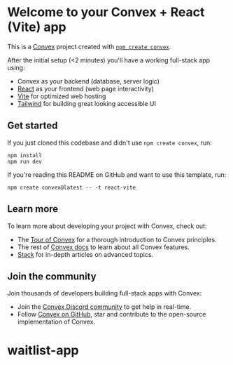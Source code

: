 # Welcome to your Convex + React (Vite) app

This is a [Convex](https://convex.dev/) project created with [`npm create convex`](https://www.npmjs.com/package/create-convex).

After the initial setup (<2 minutes) you'll have a working full-stack app using:

- Convex as your backend (database, server logic)
- [React](https://react.dev/) as your frontend (web page interactivity)
- [Vite](https://vitest.dev/) for optimized web hosting
- [Tailwind](https://tailwindcss.com/) for building great looking accessible UI

## Get started

If you just cloned this codebase and didn't use `npm create convex`, run:

```
npm install
npm run dev
```

If you're reading this README on GitHub and want to use this template, run:

```
npm create convex@latest -- -t react-vite
```

## Learn more

To learn more about developing your project with Convex, check out:

- The [Tour of Convex](https://docs.convex.dev/get-started) for a thorough introduction to Convex principles.
- The rest of [Convex docs](https://docs.convex.dev/) to learn about all Convex features.
- [Stack](https://stack.convex.dev/) for in-depth articles on advanced topics.

## Join the community

Join thousands of developers building full-stack apps with Convex:

- Join the [Convex Discord community](https://convex.dev/community) to get help in real-time.
- Follow [Convex on GitHub](https://github.com/get-convex/), star and contribute to the open-source implementation of Convex.
# waitlist-app
